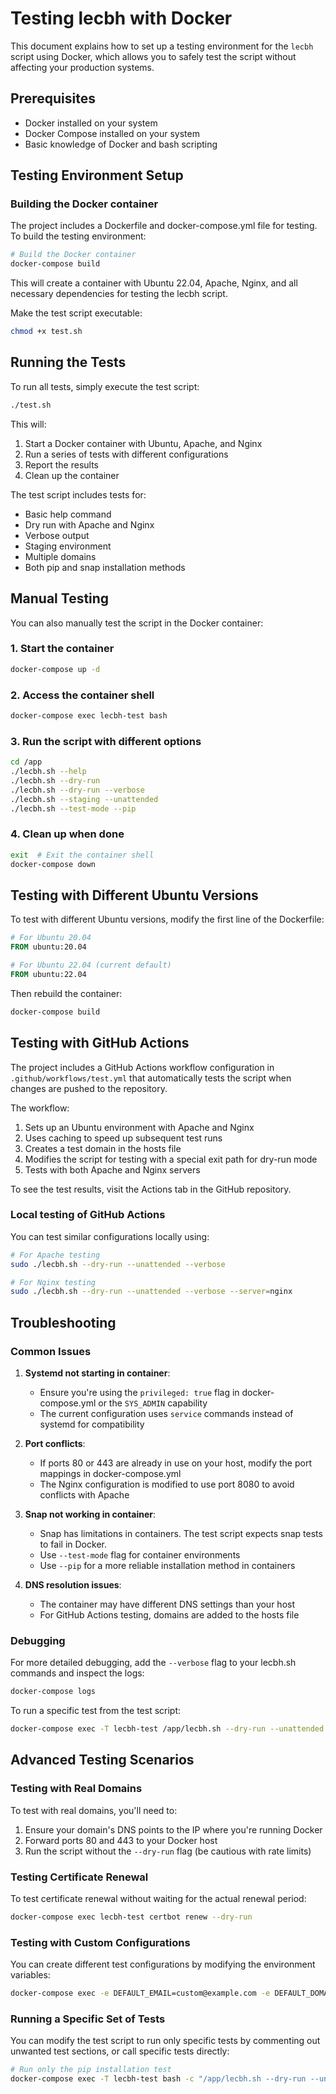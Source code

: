 # Testing lecbh with Docker

This document explains how to set up a testing environment for the `lecbh` script using Docker, which allows you to safely test the script without affecting your production systems.

## Prerequisites

- Docker installed on your system
- Docker Compose installed on your system
- Basic knowledge of Docker and bash scripting

## Testing Environment Setup

### Building the Docker container

The project includes a Dockerfile and docker-compose.yml file for testing. To build the testing environment:

```bash
# Build the Docker container
docker-compose build
```

This will create a container with Ubuntu 22.04, Apache, Nginx, and all necessary dependencies for testing the lecbh script.

Make the test script executable:

```bash
chmod +x test.sh
```

## Running the Tests

To run all tests, simply execute the test script:

```bash
./test.sh
```

This will:
1. Start a Docker container with Ubuntu, Apache, and Nginx
2. Run a series of tests with different configurations
3. Report the results
4. Clean up the container

The test script includes tests for:
- Basic help command
- Dry run with Apache and Nginx
- Verbose output
- Staging environment
- Multiple domains
- Both pip and snap installation methods

## Manual Testing

You can also manually test the script in the Docker container:

### 1. Start the container

```bash
docker-compose up -d
```

### 2. Access the container shell

```bash
docker-compose exec lecbh-test bash
```

### 3. Run the script with different options

```bash
cd /app
./lecbh.sh --help
./lecbh.sh --dry-run
./lecbh.sh --dry-run --verbose
./lecbh.sh --staging --unattended
./lecbh.sh --test-mode --pip
```

### 4. Clean up when done

```bash
exit  # Exit the container shell
docker-compose down
```

## Testing with Different Ubuntu Versions

To test with different Ubuntu versions, modify the first line of the Dockerfile:

```dockerfile
# For Ubuntu 20.04
FROM ubuntu:20.04

# For Ubuntu 22.04 (current default)
FROM ubuntu:22.04
```

Then rebuild the container:

```bash
docker-compose build
```

## Testing with GitHub Actions

The project includes a GitHub Actions workflow configuration in `.github/workflows/test.yml` that automatically tests the script when changes are pushed to the repository.

The workflow:
1. Sets up an Ubuntu environment with Apache and Nginx
2. Uses caching to speed up subsequent test runs
3. Creates a test domain in the hosts file
4. Modifies the script for testing with a special exit path for dry-run mode
5. Tests with both Apache and Nginx servers

To see the test results, visit the Actions tab in the GitHub repository.

### Local testing of GitHub Actions

You can test similar configurations locally using:

```bash
# For Apache testing
sudo ./lecbh.sh --dry-run --unattended --verbose

# For Nginx testing
sudo ./lecbh.sh --dry-run --unattended --verbose --server=nginx
```

## Troubleshooting

### Common Issues

1. **Systemd not starting in container**:
   - Ensure you're using the `privileged: true` flag in docker-compose.yml or the `SYS_ADMIN` capability
   - The current configuration uses `service` commands instead of systemd for compatibility

2. **Port conflicts**:
   - If ports 80 or 443 are already in use on your host, modify the port mappings in docker-compose.yml
   - The Nginx configuration is modified to use port 8080 to avoid conflicts with Apache

3. **Snap not working in container**:
   - Snap has limitations in containers. The test script expects snap tests to fail in Docker.
   - Use `--test-mode` flag for container environments
   - Use `--pip` for a more reliable installation method in containers

4. **DNS resolution issues**:
   - The container may have different DNS settings than your host
   - For GitHub Actions testing, domains are added to the hosts file

### Debugging

For more detailed debugging, add the `--verbose` flag to your lecbh.sh commands and inspect the logs:

```bash
docker-compose logs
```

To run a specific test from the test script:

```bash
docker-compose exec -T lecbh-test /app/lecbh.sh --dry-run --unattended --test-mode
```

## Advanced Testing Scenarios

### Testing with Real Domains

To test with real domains, you'll need to:

1. Ensure your domain's DNS points to the IP where you're running Docker
2. Forward ports 80 and 443 to your Docker host
3. Run the script without the `--dry-run` flag (be cautious with rate limits)

### Testing Certificate Renewal

To test certificate renewal without waiting for the actual renewal period:

```bash
docker-compose exec lecbh-test certbot renew --dry-run
```

### Testing with Custom Configurations

You can create different test configurations by modifying the environment variables:

```bash
docker-compose exec -e DEFAULT_EMAIL=custom@example.com -e DEFAULT_DOMAINS=custom.example.com lecbh-test /app/lecbh.sh --dry-run --unattended
```

### Running a Specific Set of Tests

You can modify the test script to run only specific tests by commenting out unwanted test sections, or call specific tests directly:

```bash
# Run only the pip installation test
docker-compose exec -T lecbh-test bash -c "/app/lecbh.sh --dry-run --unattended --pip"
```
